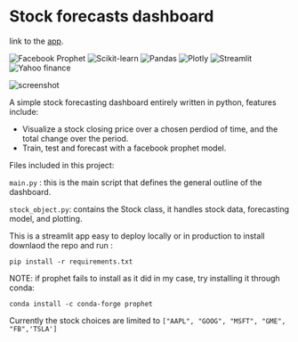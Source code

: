 
# Stock forecasts dashboard

link to the [app](https://share.streamlit.io/terrancemcgee/stock-forecasts-dashboard/main/main.py).

![Facebook Prophet](https://img.shields.io/badge/Prophet-1.0.1-blue) ![Scikit-learn](https://img.shields.io/badge/scikit--learn-1.0-blueviolet) ![Pandas](https://img.shields.io/badge/pandas-1.3.3-brightgreen) ![Plotly](https://img.shields.io/badge/plotly-4.14.3-orange) ![Streamlit](https://img.shields.io/badge/streamlit-1.0.0-ff69b4) ![Yahoo finance](https://img.shields.io/badge/yfinance-0.1.64-ff0904)


![screenshot](thumbnail.PNG)

A simple stock forecasting dashboard entirely written in python, features include:
* Visualize a stock closing price over a chosen perdiod of time, and the total change over the period. 
* Train, test and forecast with a facebook prophet model.


Files included in this project:


`main.py` : this is the main script that defines the general outline of the dashboard.

`stock_object.py`: contains the Stock class, it handles stock data, forecasting model, and plotting. 

This is a streamlit app easy to deploy locally or in production to install downlaod the repo and run :


`pip install -r requirements.txt`


NOTE: if prophet fails to install as it did in my case, try installing it through conda:


`conda install -c conda-forge prophet`



Currently the stock choices are limited to `["AAPL", "GOOG", "MSFT", "GME", "FB",'TSLA']` 

